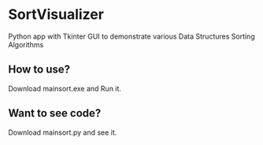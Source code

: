 # SortVisualizer
Python app with Tkinter GUI to demonstrate various Data Structures Sorting Algorithms

## How to use?
Download mainsort.exe and Run it.

## Want to see code?
Download mainsort.py and see it.
